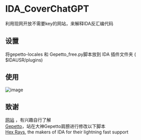 # IDA_CoverChatGPT
利用现网开放不需要key的网站，来解释IDA反汇编代码

## 设置
将gepetto-locales 和 Gepetto_free.py脚本放到 IDA 插件文件夹 ( $IDAUSR/plugins)

## 使用
![image](https://user-images.githubusercontent.com/50468890/234507994-08d493ce-8645-4822-ad45-9f97cac2c6e1.png)

## 致谢
[网站](https://chat12.yqcloud.top)  ，有兴趣自行了解  
[Gepetto](https://github.com/JusticeRage/Gepetto)，站在大神Gepetto肩膀进行修改以下脚本  
[Hex Rays](https://hex-rays.com/), the makers of IDA for their lightning fast support
